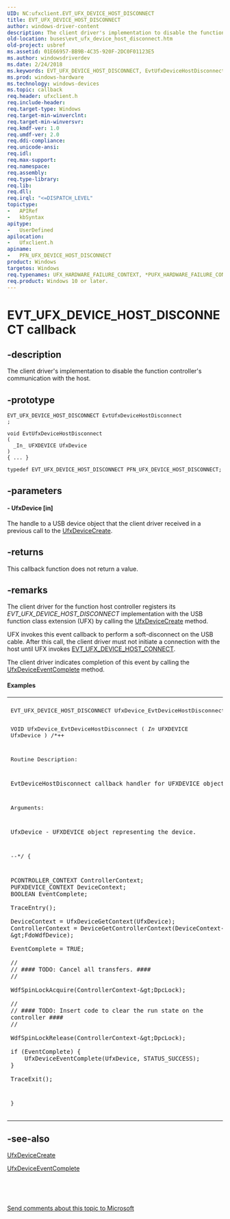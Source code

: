 ```yaml
---
UID: NC:ufxclient.EVT_UFX_DEVICE_HOST_DISCONNECT
title: EVT_UFX_DEVICE_HOST_DISCONNECT
author: windows-driver-content
description: The client driver's implementation to disable the function controller's communication with the host.
old-location: buses\evt_ufx_device_host_disconnect.htm
old-project: usbref
ms.assetid: 01E66957-BB9B-4C35-920F-2DC0F01123E5
ms.author: windowsdriverdev
ms.date: 2/24/2018
ms.keywords: EVT_UFX_DEVICE_HOST_DISCONNECT, EvtUfxDeviceHostDisconnect, EvtUfxDeviceHostDisconnect callback function [Buses], PFN_UFX_DEVICE_HOST_DISCONNECT, PFN_UFX_DEVICE_HOST_DISCONNECT callback function pointer [Buses], buses.evt_ufx_device_host_disconnect, ufxclient/EvtUfxDeviceHostDisconnect
ms.prod: windows-hardware
ms.technology: windows-devices
ms.topic: callback
req.header: ufxclient.h
req.include-header: 
req.target-type: Windows
req.target-min-winverclnt: 
req.target-min-winversvr: 
req.kmdf-ver: 1.0
req.umdf-ver: 2.0
req.ddi-compliance: 
req.unicode-ansi: 
req.idl: 
req.max-support: 
req.namespace: 
req.assembly: 
req.type-library: 
req.lib: 
req.dll: 
req.irql: "<=DISPATCH_LEVEL"
topictype:
-	APIRef
-	kbSyntax
apitype:
-	UserDefined
apilocation:
-	Ufxclient.h
apiname:
-	PFN_UFX_DEVICE_HOST_DISCONNECT
product: Windows
targetos: Windows
req.typenames: UFX_HARDWARE_FAILURE_CONTEXT, *PUFX_HARDWARE_FAILURE_CONTEXT
req.product: Windows 10 or later.
---
```


# EVT_UFX_DEVICE_HOST_DISCONNECT callback


## -description


The client driver's implementation to disable the function controller's communication with the host.


## -prototype


````
EVT_UFX_DEVICE_HOST_DISCONNECT EvtUfxDeviceHostDisconnect
;

void EvtUfxDeviceHostDisconnect
(
  _In_ UFXDEVICE UfxDevice
)
{ ... }

typedef EVT_UFX_DEVICE_HOST_DISCONNECT PFN_UFX_DEVICE_HOST_DISCONNECT;
````


## -parameters










#### - UfxDevice [in]

The handle to a  USB device object that the client driver received in a previous call to  the <a href="..\ufxclient\nf-ufxclient-ufxdevicecreate.md">UfxDeviceCreate</a>.


## -returns



This callback function does not return a value.




## -remarks



The client driver for the function host controller registers its <i>EVT_UFX_DEVICE_HOST_DISCONNECT</i> implementation with the USB function class extension (UFX) by calling the <a href="..\ufxclient\nf-ufxclient-ufxdevicecreate.md">UfxDeviceCreate</a> method.

UFX invokes this  event callback to perform a soft-disconnect on the USB cable. After this call, the client driver must not initiate a connection with the host until UFX invokes <a href="..\ufxclient\nc-ufxclient-evt_ufx_device_host_connect.md">EVT_UFX_DEVICE_HOST_CONNECT</a>. 

The client driver indicates completion of this event by calling the <a href="..\ufxclient\nf-ufxclient-ufxdeviceeventcomplete.md">UfxDeviceEventComplete</a> method.


#### Examples

<div class="code"><span codelanguage=""><table>
<tr>
<th></th>
</tr>
<tr>
<td>
<pre>
EVT_UFX_DEVICE_HOST_DISCONNECT UfxDevice_EvtDeviceHostDisconnect;

VOID
UfxDevice_EvtDeviceHostDisconnect (
    _In_ UFXDEVICE UfxDevice
    )
/*++

Routine Description:

    EvtDeviceHostDisconnect callback handler for UFXDEVICE object.

Arguments:

    UfxDevice - UFXDEVICE object representing the device.

--*/
{

    PCONTROLLER_CONTEXT ControllerContext;
    PUFXDEVICE_CONTEXT DeviceContext;
    BOOLEAN EventComplete;

    TraceEntry();

    DeviceContext = UfxDeviceGetContext(UfxDevice);
    ControllerContext = DeviceGetControllerContext(DeviceContext-&gt;FdoWdfDevice);

    EventComplete = TRUE;

    //
    // #### TODO: Cancel all transfers. ####
    //

    WdfSpinLockAcquire(ControllerContext-&gt;DpcLock);

    //
    // #### TODO: Insert code to clear the run state on the controller ####
    //
    
    WdfSpinLockRelease(ControllerContext-&gt;DpcLock);

    if (EventComplete) {
        UfxDeviceEventComplete(UfxDevice, STATUS_SUCCESS);
    }

    TraceExit();
}
</pre>
</td>
</tr>
</table></span></div>



## -see-also

<a href="..\ufxclient\nf-ufxclient-ufxdevicecreate.md">UfxDeviceCreate</a>



<a href="..\ufxclient\nf-ufxclient-ufxdeviceeventcomplete.md">UfxDeviceEventComplete</a>



 

 

<a href="mailto:wsddocfb@microsoft.com?subject=Documentation%20feedback [usbref\buses]:%20EVT_UFX_DEVICE_HOST_DISCONNECT callback function%20 RELEASE:%20(2/24/2018)&amp;body=%0A%0APRIVACY STATEMENT%0A%0AWe use your feedback to improve the documentation. We don't use your email address for any other purpose, and we'll remove your email address from our system after the issue that you're reporting is fixed. While we're working to fix this issue, we might send you an email message to ask for more info. Later, we might also send you an email message to let you know that we've addressed your feedback.%0A%0AFor more info about Microsoft's privacy policy, see http://privacy.microsoft.com/en-us/default.aspx." title="Send comments about this topic to Microsoft">Send comments about this topic to Microsoft</a>

